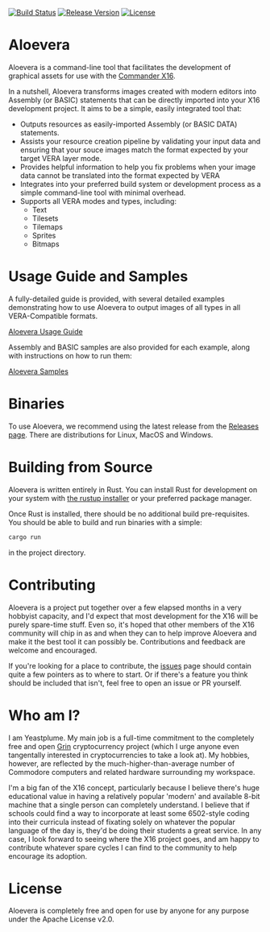 [![Build Status](https://dev.azure.com/yeastplume/aloevera/_apis/build/status/yeastplume.aloevera?branchName=master)](https://dev.azure.com/yeastplume/aloevera/_build/latest?definitionId=3&branchName=master)
[![Release Version](https://img.shields.io/github/release/yeastplume/aloevera.svg)](https://github.com/yeastplume/aloevera/releases)
[![License](https://img.shields.io/github/license/yeastplume/aloevera.svg)](https://github.com/yeastplume/aloevera/blob/master/LICENSE)

# Aloevera

Aloevera is a command-line tool that facilitates the development of graphical assets for use with the [Commander X16](https://commander-cx16.fandom.com/wiki/Commander_X16_Wiki).

In a nutshell, Aloevera transforms images created with modern editors into Assembly (or BASIC) statements that can be directly imported into your X16 development project. It aims to be a simple, easily integrated tool that: 

* Outputs resources as easily-imported Assembly (or BASIC DATA) statements.
* Assists your resource creation pipeline by validating your input data and ensuring that your souce images match the format expected by your target VERA layer mode.
* Provides helpful information to help you fix problems when your image data cannot be translated into the format expected by VERA
* Integrates into your preferred build system or development process as a simple command-line tool with minimal overhead.
* Supports all VERA modes and types, including:
    * Text
    * Tilesets
    * Tilemaps
    * Sprites
    * Bitmaps

# Usage Guide and Samples

A fully-detailed guide is provided, with several detailed examples demonstrating how to use Aloevera to output images of all types in all VERA-Compatible formats.

[Aloevera Usage Guide](./docs)

Assembly and BASIC samples are also provided for each example, along with instructions on how to run them:

[Aloevera Samples](./samples)

# Binaries

To use Aloevera, we recommend using the latest release from the [Releases page](https://github.com/yeastplume/aloevera/releases). There are distributions for Linux, MacOS and Windows.

# Building from Source

Aloevera is written entirely in Rust. You can install Rust for development on your system with [the rustup installer](https://rustup.rs/) or your preferred package manager.

Once Rust is installed, there should be no additional build pre-requisites. You should be able to build and run binaries with a simple:

```.sh
cargo run
```

in the project directory.


# Contributing

Aloevera is a project put together over a few elapsed months in a very hobbyist capacity, and I'd expect that most development for the X16 will be purely spare-time stuff. Even so, it's hoped that other members of the X16 community will chip in as and when they can to help improve Aloevera and make it the best tool it can possibly be. Contributions and feedback are welcome and encouraged.

If you're looking for a place to contribute, the [issues](https://github.com/yeastplume/aloevera/issues) page should contain quite a few pointers as to where to start. Or if there's a feature you think should be included that isn't, feel free to open an issue or PR yourself.

# Who am I?

I am Yeastplume. My main job is a full-time commitment to the completely free and open [Grin](https://github.com/mimblewimble/grin) cryptocurrency project (which I urge anyone even tangentally interested in cryptocurrencies to take a look at). My hobbies, however, are reflected by the much-higher-than-average number of Commodore computers and related hardware surrounding my workspace.

I'm a big fan of the X16 concept, particularly because I believe there's huge educational value in having a relatively popular 'modern' and available 8-bit machine that a single person can completely understand. I believe that if schools could find a way to incorporate at least some 6502-style coding into their curricula instead of fixating solely on whatever the popular language of the day is, they'd be doing their students a great service. In any case, I look forward to seeing where the X16 project goes, and am happy to contribute whatever spare cycles I can find to the community to help encourage its adoption. 

# License

Aloevera is completely free and open for use by anyone for any purpose under the Apache License v2.0.

